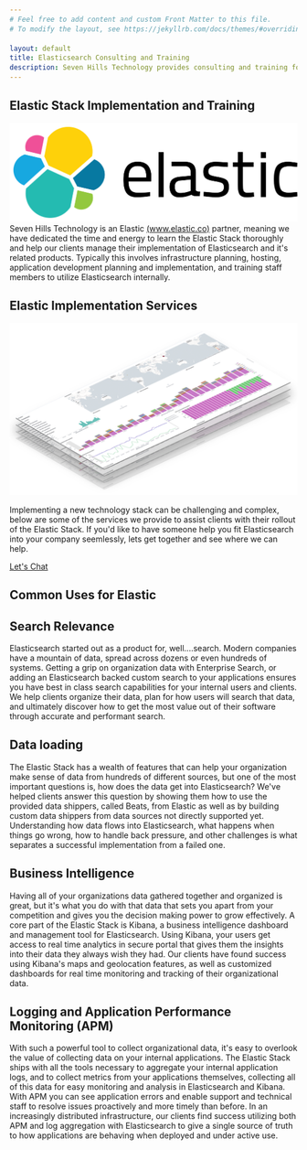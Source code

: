 ```yaml
---
# Feel free to add content and custom Front Matter to this file.
# To modify the layout, see https://jekyllrb.com/docs/themes/#overriding-theme-defaults

layout: default
title: Elasticsearch Consulting and Training
description: Seven Hills Technology provides consulting and training for Elasticsearch, Logstash, Kibana, Beats, and the rest of the Elastic Stack.
---
```


<section class="sh-intro" style="margin-bottom: 0px">
    <div class="sh-tagline">
        <h1 class="sh-header-lines"><span>Elastic Stack Implementation and Training</span></h1>
        <div class="sh-page-feature" >
            <img src="/images/elastic.svg" alt="Elastic Logo" />
        </div>
    </div>
    <div class="sh-description">
        Seven Hills Technology is an Elastic <a href="https://www.elastic.co" alt="elastic stack" rel="noopener">(www.elastic.co)</a> partner, meaning we have dedicated the time and energy to learn the Elastic Stack thoroughly and help our clients manage their implementation of Elasticsearch and it's related products. Typically this involves infrastructure planning, hosting, application development planning and implementation, and training staff members to utilize Elasticsearch internally.
    </div>
</section>
<div class="sh-band-flair dark-top"></div> 
<section class="sh-dark-band">
    <h1 class="sh-dark-band-header">Elastic Implementation Services</h1>
    <div class="two-col-wrapper">
        <div class="image-wrapper">
            <img src="/images/kibana-perspective.png" alt="Kibana Screenshot" />
        </div>
        <div class="text-wrapper">
            <p>
                Implementing a new technology stack can be challenging and complex, below are some of the services we provide to assist clients with their rollout of the Elastic Stack. If you'd like to have someone help you fit Elasticsearch into your company seemlessly, lets get together and see where we can help.
            </p>
            <div class="sh-button-wrapper">
                <a class="sh-button" href="https://app.hubspot.com/meetings/bradgardner/1-hour-consultation" rel="noreferrer"
                        target="_blank">Let's Chat</a>
            </div>
        </div>
    </div>
</section>
<div class="sh-band-flair dark-bottom"></div> 
<section class="sh-white-band">
    <h1>Common Uses for Elastic</h1>
    <div class="">
        <div class="">
            <h2>Search Relevance</h2>
            <p>Elasticsearch started out as a product for, well....search. Modern companies have a mountain of data, spread across dozens or even hundreds of systems. Getting a grip on organization data with Enterprise Search, or adding an Elasticsearch backed custom search to your applications ensures you have best in class search capabilities for your internal users and clients. We help clients organize their data, plan for how users will search that data, and ultimately discover how to get the most value out of their software through accurate and performant search.</p>
        </div>
        <div class="">
            <h2>Data loading</h2>
            <p>The Elastic Stack has a wealth of features that can help your organization make sense of data from hundreds of different sources, but one of the most important questions is, how does the data get into Elasticsearch? We've helped clients answer this question by showing them how to use the provided data shippers, called Beats, from Elastic as well as by building custom data shippers from data sources not directly supported yet. Understanding how data flows into Elasticsearch, what happens when things go wrong, how to handle back pressure, and other challenges is what separates a successful implementation from a failed one.</p>
        </div>
        <div class="">
            <h2>Business Intelligence</h2>
            <p>Having all of your organizations data gathered together and organized is great, but it's what you do with that data that sets you apart from your competition and gives you the decision making power to grow effectively. A core part of the Elastic Stack is Kibana, a business intelligence dashboard and management tool for Elasticsearch. Using Kibana, your users get access to real time analytics in secure portal that gives them the insights into their data they always wish they had. Our clients have found success using Kibana's maps and geolocation features, as well as customized dashboards for real time monitoring and tracking of their organizational data.</p>
        </div>
        <div class="">
            <h2>Logging and Application Performance Monitoring (APM)</h2>
            <p>With such a powerful tool to collect organizational data, it's easy to overlook the value of collecting data on your internal applications. The Elastic Stack ships with all the tools necessary to aggregate your internal application logs, and to collect metrics from your applications themselves, collecting all of this data for easy monitoring and analysis in Elasticsearch and Kibana. With APM you can see application errors and enable support and technical staff to resolve issues proactively and more timely than before. In an increasingly distributed infrastructure, our clients find success utilizing both APM and log aggregation with Elasticsearch to give a single source of truth to how applications are behaving when deployed and under active use.</p>
        </div>
    </div>
</section>